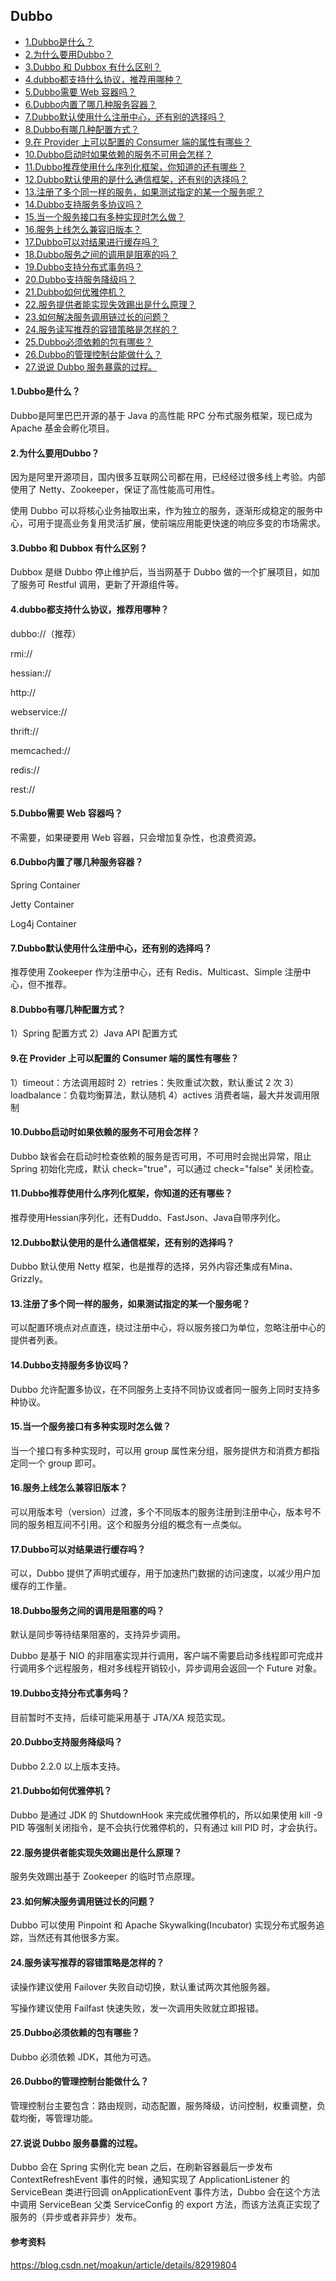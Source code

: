 ## Dubbo

* [1.Dubbo是什么？](#1dubbo是什么)
* [2.为什么要用Dubbo？](#2为什么要用dubbo)
* [3.Dubbo 和 Dubbox 有什么区别？](#3dubbo-和-dubbox-有什么区别)
* [4.dubbo都支持什么协议，推荐用哪种？](#4dubbo都支持什么协议推荐用哪种)
* [5.Dubbo需要 Web 容器吗？](#5dubbo需要-web-容器吗)
* [6.Dubbo内置了哪几种服务容器？](#6dubbo内置了哪几种服务容器)
* [7.Dubbo默认使用什么注册中心，还有别的选择吗？](#7dubbo默认使用什么注册中心还有别的选择吗)
* [8.Dubbo有哪几种配置方式？](#8dubbo有哪几种配置方式)
* [9.在 Provider 上可以配置的 Consumer 端的属性有哪些？](#9在-provider-上可以配置的-consumer-端的属性有哪些)
* [10.Dubbo启动时如果依赖的服务不可用会怎样？](#10dubbo启动时如果依赖的服务不可用会怎样)
* [11.Dubbo推荐使用什么序列化框架，你知道的还有哪些？](#11dubbo推荐使用什么序列化框架你知道的还有哪些)
* [12.Dubbo默认使用的是什么通信框架，还有别的选择吗？](#12dubbo默认使用的是什么通信框架还有别的选择吗)
* [13.注册了多个同一样的服务，如果测试指定的某一个服务呢？](#13注册了多个同一样的服务如果测试指定的某一个服务呢)
* [14.Dubbo支持服务多协议吗？](#14dubbo支持服务多协议吗)
* [15.当一个服务接口有多种实现时怎么做？](#15当一个服务接口有多种实现时怎么做)
* [16.服务上线怎么兼容旧版本？](#16服务上线怎么兼容旧版本)
* [17.Dubbo可以对结果进行缓存吗？](#17dubbo可以对结果进行缓存吗)
* [18.Dubbo服务之间的调用是阻塞的吗？](#18dubbo服务之间的调用是阻塞的吗)
* [19.Dubbo支持分布式事务吗？](#19dubbo支持分布式事务吗)
* [20.Dubbo支持服务降级吗？](#20dubbo支持服务降级吗)
* [21.Dubbo如何优雅停机？](#21dubbo如何优雅停机)
* [22.服务提供者能实现失效踢出是什么原理？](#22服务提供者能实现失效踢出是什么原理)
* [23.如何解决服务调用链过长的问题？](#23如何解决服务调用链过长的问题)
* [24.服务读写推荐的容错策略是怎样的？](#24服务读写推荐的容错策略是怎样的)
* [25.Dubbo必须依赖的包有哪些？](#25dubbo必须依赖的包有哪些)
* [26.Dubbo的管理控制台能做什么？](#26dubbo的管理控制台能做什么)
* [27.说说 Dubbo 服务暴露的过程。](#27说说-dubbo-服务暴露的过程)

#### 1.Dubbo是什么？

Dubbo是阿里巴巴开源的基于 Java 的高性能 RPC 分布式服务框架，现已成为 Apache 基金会孵化项目。

#### 2.为什么要用Dubbo？

因为是阿里开源项目，国内很多互联网公司都在用，已经经过很多线上考验。内部使用了 Netty、Zookeeper，保证了高性能高可用性。

使用 Dubbo 可以将核心业务抽取出来，作为独立的服务，逐渐形成稳定的服务中心，可用于提高业务复用灵活扩展，使前端应用能更快速的响应多变的市场需求。

#### 3.Dubbo 和 Dubbox 有什么区别？

Dubbox 是继 Dubbo 停止维护后，当当网基于 Dubbo 做的一个扩展项目，如加了服务可 Restful 调用，更新了开源组件等。

#### 4.dubbo都支持什么协议，推荐用哪种？

dubbo://（推荐）

rmi://

hessian://

http://

webservice://

thrift://

memcached://

redis://

rest://

#### 5.Dubbo需要 Web 容器吗？

不需要，如果硬要用 Web 容器，只会增加复杂性，也浪费资源。

#### 6.Dubbo内置了哪几种服务容器？

Spring Container

Jetty Container

Log4j Container

#### 7.Dubbo默认使用什么注册中心，还有别的选择吗？

推荐使用 Zookeeper 作为注册中心，还有 Redis、Multicast、Simple 注册中心，但不推荐。

#### 8.Dubbo有哪几种配置方式？

1）Spring 配置方式
2）Java API 配置方式

#### 9.在 Provider 上可以配置的 Consumer 端的属性有哪些？

1）timeout：方法调用超时
2）retries：失败重试次数，默认重试 2 次
3）loadbalance：负载均衡算法，默认随机
4）actives 消费者端，最大并发调用限制

#### 10.Dubbo启动时如果依赖的服务不可用会怎样？

Dubbo 缺省会在启动时检查依赖的服务是否可用，不可用时会抛出异常，阻止 Spring 初始化完成，默认 check="true"，可以通过 check="false" 关闭检查。

#### 11.Dubbo推荐使用什么序列化框架，你知道的还有哪些？

推荐使用Hessian序列化，还有Duddo、FastJson、Java自带序列化。

#### 12.Dubbo默认使用的是什么通信框架，还有别的选择吗？

Dubbo 默认使用 Netty 框架，也是推荐的选择，另外内容还集成有Mina、Grizzly。

#### 13.注册了多个同一样的服务，如果测试指定的某一个服务呢？

可以配置环境点对点直连，绕过注册中心，将以服务接口为单位，忽略注册中心的提供者列表。

#### 14.Dubbo支持服务多协议吗？

Dubbo 允许配置多协议，在不同服务上支持不同协议或者同一服务上同时支持多种协议。

#### 15.当一个服务接口有多种实现时怎么做？

当一个接口有多种实现时，可以用 group 属性来分组，服务提供方和消费方都指定同一个 group 即可。

#### 16.服务上线怎么兼容旧版本？

可以用版本号（version）过渡，多个不同版本的服务注册到注册中心，版本号不同的服务相互间不引用。这个和服务分组的概念有一点类似。

#### 17.Dubbo可以对结果进行缓存吗？

可以，Dubbo 提供了声明式缓存，用于加速热门数据的访问速度，以减少用户加缓存的工作量。

#### 18.Dubbo服务之间的调用是阻塞的吗？

默认是同步等待结果阻塞的，支持异步调用。

Dubbo 是基于 NIO 的非阻塞实现并行调用，客户端不需要启动多线程即可完成并行调用多个远程服务，相对多线程开销较小，异步调用会返回一个 Future 对象。

#### 19.Dubbo支持分布式事务吗？

目前暂时不支持，后续可能采用基于 JTA/XA 规范实现。

#### 20.Dubbo支持服务降级吗？

Dubbo 2.2.0 以上版本支持。

#### 21.Dubbo如何优雅停机？

Dubbo 是通过 JDK 的 ShutdownHook 来完成优雅停机的，所以如果使用 kill -9 PID 等强制关闭指令，是不会执行优雅停机的，只有通过 kill PID 时，才会执行。

#### 22.服务提供者能实现失效踢出是什么原理？

服务失效踢出基于 Zookeeper 的临时节点原理。

#### 23.如何解决服务调用链过长的问题？

Dubbo 可以使用 Pinpoint 和 Apache Skywalking(Incubator) 实现分布式服务追踪，当然还有其他很多方案。

#### 24.服务读写推荐的容错策略是怎样的？

读操作建议使用 Failover 失败自动切换，默认重试两次其他服务器。

写操作建议使用 Failfast 快速失败，发一次调用失败就立即报错。

#### 25.Dubbo必须依赖的包有哪些？

Dubbo 必须依赖 JDK，其他为可选。

#### 26.Dubbo的管理控制台能做什么？

管理控制台主要包含：路由规则，动态配置，服务降级，访问控制，权重调整，负载均衡，等管理功能。

#### 27.说说 Dubbo 服务暴露的过程。

Dubbo 会在 Spring 实例化完 bean 之后，在刷新容器最后一步发布 ContextRefreshEvent 事件的时候，通知实现了 ApplicationListener 的 ServiceBean 类进行回调 onApplicationEvent 事件方法，Dubbo 会在这个方法中调用 ServiceBean 父类 ServiceConfig 的 export 方法，而该方法真正实现了服务的（异步或者非异步）发布。


#### 参考资料

https://blog.csdn.net/moakun/article/details/82919804

